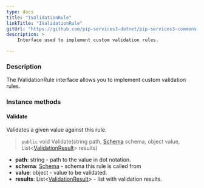 ```yaml
---
type: docs
title: "IValidationRule"
linkTitle: "IValidationRule"
gitUrl: "https://github.com/pip-services3-dotnet/pip-services3-commons-dotnet"
description: >
    Interface used to implement custom validation rules.

---
```


### Description

The IValidationRule interface allows you to implement custom validation rules.

### Instance methods

#### Validate
Validates a given value against this rule.

> `public` void Validate(string path, [Schema](../schema) schema, object value, List<[ValidationResult](../validation_result)> results)

- **path**: string - path to the value in dot notation.
- **schema**: [Schema](../schema) - schema this rule is called from
- **value**: object - value to be validated.
- **results**: List<[ValidationResult](../validation_result)> - list with validation results.
